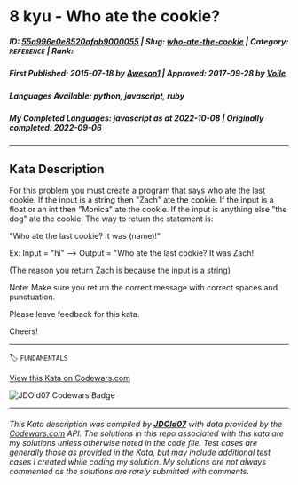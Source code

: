 # 8 kyu - Who ate the cookie?

##### **ID**: [55a996e0e8520afab9000055](https://www.codewars.com/kata/55a996e0e8520afab9000055) | **Slug**: [who-ate-the-cookie](https://www.codewars.com/kata/55a996e0e8520afab9000055) | **Category**: `REFERENCE` | **Rank**: <span style="color:white">8 kyu</span>

##### **First Published**: 2015-07-18 ***by*** [Aweson1](https://www.codewars.com/users/Aweson1) | **Approved**: 2017-09-28 ***by*** [Voile](https://www.codewars.com/users/Voile)

##### **Languages Available**: python, javascript, ruby

##### **My Completed Languages**: javascript ***as at*** 2022-10-08 | **Originally completed**: 2022-09-06

---

## Kata Description


For this problem you must create a program that says who ate the last cookie. If the input is a string then "Zach" ate the cookie. If the input is a float or an int then "Monica" ate the cookie. If the input is anything else "the dog" ate the cookie. The way to return the statement is:

"Who ate the last cookie? It was (name)!"



Ex: Input = "hi" --> Output = "Who ate the last cookie? It was Zach!

(The reason you return Zach is because the input is a string)



Note: Make sure you return the correct message with correct spaces and punctuation.



Please leave feedback for this kata.

Cheers!

---


🏷 `FUNDAMENTALS`


[View this Kata on Codewars.com](https://www.codewars.com/kata/55a996e0e8520afab9000055)

![](https://www.codewars.com/users/jdold07/badges/large "JDOld07 Codewars Badge")

---

###### *This Kata description was compiled by [**JDOld07**](https://tpstech.dev) with data provided by the [Codewars.com](https://www.codewars.com) API.  The solutions in this repo associated with this kata are my solutions unless otherwise noted in the code file.  Test cases are generally those as provided in the Kata, but may include additional test cases I created while coding my solution.  My solutions are not always commented as the solutions are rarely submitted with comments.*
